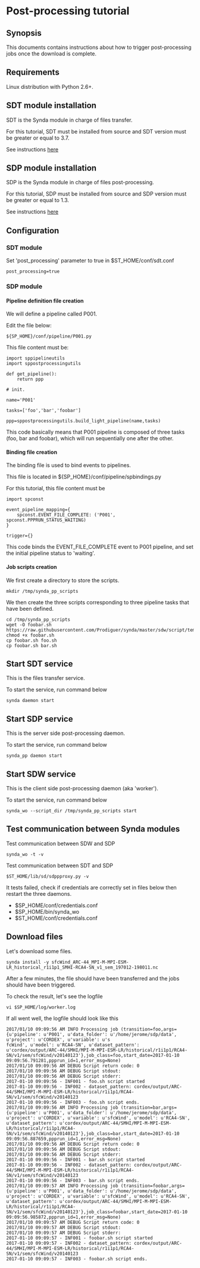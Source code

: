 # Post-processing tutorial

## Synopsis

This documents contains instructions about how to trigger post-processing jobs once the download is complete.

## Requirements

Linux distribution with Python 2.6+.

## SDT module installation

SDT is the Synda module in charge of files transfer.

For this tutorial, SDT must be installed from source and SDT version must be greater or equal to 3.7.

See instructions [here](https://github.com/Prodiguer/synda/blob/master/sdt/doc/src_install.md)

## SDP module installation

SDP is the Synda module in charge of files post-processing.

For this tutorial, SDP must be installed from source and SDP version must be greater or equal to 1.3.

See instructions [here](https://github.com/Prodiguer/synda/blob/master/sdp/doc/src_install.md)

## Configuration

### SDT module

Set 'post_processing' parameter to true in $ST_HOME/conf/sdt.conf

    post_processing=true

### SDP module

#### Pipeline definition file creation

We will define a pipeline called P001.

Edit the file below:

    ${SP_HOME}/conf/pipeline/P001.py

This file content must be:

    import sppipelineutils
    import sppostprocessingutils

    def get_pipeline():
        return ppp

    # init.

    name='P001'

    tasks=['foo','bar','foobar']

    ppp=sppostprocessingutils.build_light_pipeline(name,tasks)

This code basically means that P001 pipeline is composed of three tasks (foo,
bar and foobar), which will run sequentially one after the other.

#### Binding file creation

The binding file is used to bind events to pipelines.

This file is located in ${SP_HOME}/conf/pipeline/spbindings.py

For this tutorial, this file content must be

    import spconst

    event_pipeline_mapping={
        spconst.EVENT_FILE_COMPLETE: ('P001', spconst.PPPRUN_STATUS_WAITING)
    }

    trigger={}

This code binds the EVENT_FILE_COMPLETE event to P001 pipeline, and set the
initial pipeline status to 'waiting'.

#### Job scripts creation

We first create a directory to store the scripts.

    mkdir /tmp/synda_pp_scripts

We then create the three scripts corresponding to three pipeline tasks
that have been defined.

    cd /tmp/synda_pp_scripts
    wget -O foobar.sh https://raw.githubusercontent.com/Prodiguer/synda/master/sdw/script/template.sh
    chmod +x foobar.sh
    cp foobar.sh foo.sh
    cp foobar.sh bar.sh

## Start SDT service

This is the files transfer service.

To start the service, run command below

    synda daemon start

## Start SDP service

This is the server side post-processing daemon.

To start the service, run command below

    synda_pp daemon start

## Start SDW service

This is the client side post-processing daemon (aka 'worker').

To start the service, run command below

    synda_wo --script_dir /tmp/synda_pp_scripts start

## Test communication between Synda modules

Test communication between SDW and SDP

    synda_wo -t -v

Test communication between SDT and SDP

    $ST_HOME/lib/sd/sdppproxy.py -v

It tests failed, check if credentials are correctly set in files below then
restart the three daemons.

* $SP_HOME/conf/credentials.conf
* $SP_HOME/bin/synda_wo
* $ST_HOME/conf/credentials.conf

## Download files

Let's download some files.

    synda install -y sfcWind_ARC-44_MPI-M-MPI-ESM-LR_historical_r1i1p1_SMHI-RCA4-SN_v1_sem_197012-198011.nc

After a few minutes, the file should have been transferred and the jobs should have been triggered.

To check the result, let's see the logfile

    vi $SP_HOME/log/worker.log

If all went well, the logfile should look like this

    2017/01/10 09:09:56 AM INFO Processing job (transition=foo,args={u'pipeline': u'P001', u'data_folder': u'/home/jerome/sdp/data', u'project': u'CORDEX', u'variable': u's
    fcWind', u'model': u'RCA4-SN', u'dataset_pattern': u'cordex/output/ARC-44/SMHI/MPI-M-MPI-ESM-LR/historical/r1i1p1/RCA4-SN/v1/sem/sfcWind/v20140123'},job_class=foo,start_date=2017-01-10 09:09:56.791281,ppprun_id=1,error_msg=None)
    2017/01/10 09:09:56 AM DEBUG Script return code: 0
    2017/01/10 09:09:56 AM DEBUG Script stdout:  
    2017/01/10 09:09:56 AM DEBUG Script stderr: 
    2017-01-10 09:09:56 - INF001 - foo.sh script started
    2017-01-10 09:09:56 - INF002 - dataset_pattern: cordex/output/ARC-44/SMHI/MPI-M-MPI-ESM-LR/historical/r1i1p1/RCA4-SN/v1/sem/sfcWind/v20140123
    2017-01-10 09:09:56 - INF003 - foo.sh script ends.
    2017/01/10 09:09:56 AM INFO Processing job (transition=bar,args={u'pipeline': u'P001', u'data_folder': u'/home/jerome/sdp/data', u'project': u'CORDEX', u'variable': u'sfcWind', u'model': u'RCA4-SN', u'dataset_pattern': u'cordex/output/ARC-44/SMHI/MPI-M-MPI-ESM-LR/historical/r1i1p1/RCA4-SN/v1/sem/sfcWind/v20140123'},job_class=bar,start_date=2017-01-10 09:09:56.887659,ppprun_id=1,error_msg=None)
    2017/01/10 09:09:56 AM DEBUG Script return code: 0
    2017/01/10 09:09:56 AM DEBUG Script stdout:  
    2017/01/10 09:09:56 AM DEBUG Script stderr: 
    2017-01-10 09:09:56 - INF001 - bar.sh script started
    2017-01-10 09:09:56 - INF002 - dataset_pattern: cordex/output/ARC-44/SMHI/MPI-M-MPI-ESM-LR/historical/r1i1p1/RCA4-SN/v1/sem/sfcWind/v20140123
    2017-01-10 09:09:56 - INF003 - bar.sh script ends.
    2017/01/10 09:09:57 AM INFO Processing job (transition=foobar,args={u'pipeline': u'P001', u'data_folder': u'/home/jerome/sdp/data', u'project': u'CORDEX', u'variable': u'sfcWind', u'model': u'RCA4-SN', u'dataset_pattern': u'cordex/output/ARC-44/SMHI/MPI-M-MPI-ESM-LR/historical/r1i1p1/RCA4-SN/v1/sem/sfcWind/v20140123'},job_class=foobar,start_date=2017-01-10 09:09:56.985872,ppprun_id=1,error_msg=None)
    2017/01/10 09:09:57 AM DEBUG Script return code: 0
    2017/01/10 09:09:57 AM DEBUG Script stdout: 
    2017/01/10 09:09:57 AM DEBUG Script stderr: 
    2017-01-10 09:09:57 - INF001 - foobar.sh script started
    2017-01-10 09:09:57 - INF002 - dataset_pattern: cordex/output/ARC-44/SMHI/MPI-M-MPI-ESM-LR/historical/r1i1p1/RCA4-SN/v1/sem/sfcWind/v20140123
    2017-01-10 09:09:57 - INF003 - foobar.sh script ends.
